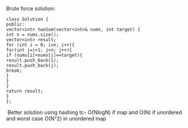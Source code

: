 Brute force solution:
​
```
class Solution {
public:
vector<int> twoSum(vector<int>& nums, int target) {
int n = nums.size();
vector<int> result;
for (int i = 0; i<n; i++){
for(int j=i+1; j<n; j++){
if (nums[i]+nums[j]==target){
result.push_back(i);
result.push_back(j);
break;
}
}
}
return result;
}
};
```
​
Better solution using hashing
tc- O(NlogN) if map and O(N) if unordered and worst case O(N^2) in unordered map